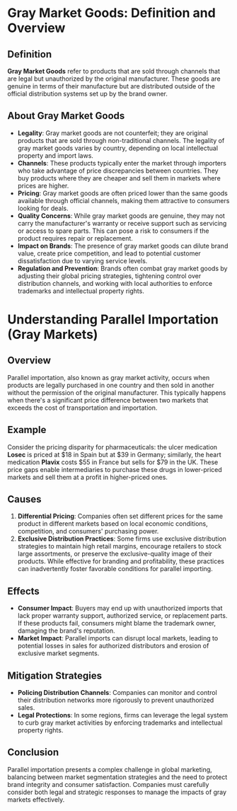 # Gray Market Goods: Definition and Overview

## Definition
**Gray Market Goods** refer to products that are sold through channels that are legal but unauthorized by the original manufacturer. These goods are genuine in terms of their manufacture but are distributed outside of the official distribution systems set up by the brand owner.

## About Gray Market Goods
- **Legality**: Gray market goods are not counterfeit; they are original products that are sold through non-traditional channels. The legality of gray market goods varies by country, depending on local intellectual property and import laws.
- **Channels**: These products typically enter the market through importers who take advantage of price discrepancies between countries. They buy products where they are cheaper and sell them in markets where prices are higher.
- **Pricing**: Gray market goods are often priced lower than the same goods available through official channels, making them attractive to consumers looking for deals.
- **Quality Concerns**: While gray market goods are genuine, they may not carry the manufacturer's warranty or receive support such as servicing or access to spare parts. This can pose a risk to consumers if the product requires repair or replacement.
- **Impact on Brands**: The presence of gray market goods can dilute brand value, create price competition, and lead to potential customer dissatisfaction due to varying service levels.
- **Regulation and Prevention**: Brands often combat gray market goods by adjusting their global pricing strategies, tightening control over distribution channels, and working with local authorities to enforce trademarks and intellectual property rights.


# Understanding Parallel Importation (Gray Markets)

## Overview
Parallel importation, also known as gray market activity, occurs when products are legally purchased in one country and then sold in another without the permission of the original manufacturer. This typically happens when there's a significant price difference between two markets that exceeds the cost of transportation and importation.

## Example
Consider the pricing disparity for pharmaceuticals: the ulcer medication **Losec** is priced at $18 in Spain but at $39 in Germany; similarly, the heart medication **Plavix** costs $55 in France but sells for $79 in the UK. These price gaps enable intermediaries to purchase these drugs in lower-priced markets and sell them at a profit in higher-priced ones.

## Causes
1. **Differential Pricing**: Companies often set different prices for the same product in different markets based on local economic conditions, competition, and consumers' purchasing power.
2. **Exclusive Distribution Practices**: Some firms use exclusive distribution strategies to maintain high retail margins, encourage retailers to stock large assortments, or preserve the exclusive-quality image of their products. While effective for branding and profitability, these practices can inadvertently foster favorable conditions for parallel importing.

## Effects
- **Consumer Impact**: Buyers may end up with unauthorized imports that lack proper warranty support, authorized service, or replacement parts. If these products fail, consumers might blame the trademark owner, damaging the brand's reputation.
- **Market Impact**: Parallel imports can disrupt local markets, leading to potential losses in sales for authorized distributors and erosion of exclusive market segments.

## Mitigation Strategies
- **Policing Distribution Channels**: Companies can monitor and control their distribution networks more rigorously to prevent unauthorized sales.
- **Legal Protections**: In some regions, firms can leverage the legal system to curb gray market activities by enforcing trademarks and intellectual property rights.

## Conclusion
Parallel importation presents a complex challenge in global marketing, balancing between market segmentation strategies and the need to protect brand integrity and consumer satisfaction. Companies must carefully consider both legal and strategic responses to manage the impacts of gray markets effectively.
